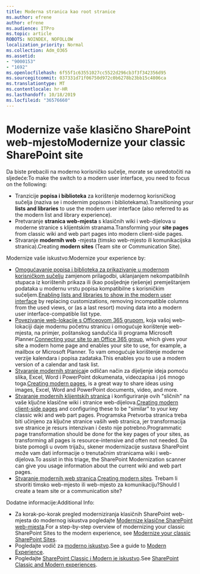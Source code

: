 ```yaml
---
title: Moderna stranica kao root stranice
ms.author: efrene
author: efrene
ms.audience: ITPro
ms.topic: article
ROBOTS: NOINDEX, NOFOLLOW
localization_priority: Normal
ms.collection: Adm_O365
ms.assetid:
- "9000153"
- "1692"
ms.openlocfilehash: 6f55f1c63551027cc5522d296cb3f3f342356d95
ms.sourcegitcommit: 037331d71f06750d972c0b6278b23bb15c4806ca
ms.translationtype: MT
ms.contentlocale: hr-HR
ms.lasthandoff: 10/18/2019
ms.locfileid: "36576660"
---
```

# <a name="modernize-your-classic-sharepoint-site"></a><span data-ttu-id="db2c9-102">Modernize vaše klasično SharePoint web-mjesto</span><span class="sxs-lookup"><span data-stu-id="db2c9-102">Modernize your classic SharePoint site</span></span>

<span data-ttu-id="db2c9-103">Da biste prebacili na moderno korisničko sučelje, morate se usredotočiti na sljedeće:</span><span class="sxs-lookup"><span data-stu-id="db2c9-103">To make the switch to a modern user interface, you need to focus on the following:</span></span>

- <span data-ttu-id="db2c9-104">Tranzicije **popisa i biblioteka** za korištenje modernog korisničkog sučelja (naziva se i modernim popisom i bibliotekama).</span><span class="sxs-lookup"><span data-stu-id="db2c9-104">Transitioning your **lists and libraries** to use the modern user interface (also referred to as the modern list and library experience).</span></span>
- <span data-ttu-id="db2c9-105">Pretvaranje **stranica web-mjesta** s klasičnih wiki i web-dijelova u moderne stranice s klijentskim stranama.</span><span class="sxs-lookup"><span data-stu-id="db2c9-105">Transforming your **site pages** from classic wiki and web part pages into modern client-side pages.</span></span>
- <span data-ttu-id="db2c9-106">Stvaranje **modernih web** -mjesta (timsko web-mjesto ili komunikacijska stranica).</span><span class="sxs-lookup"><span data-stu-id="db2c9-106">Creating **modern sites** (Team site or Communication Site).</span></span>

<span data-ttu-id="db2c9-107">Modernize vaše iskustvo:</span><span class="sxs-lookup"><span data-stu-id="db2c9-107">Modernize your experience by:</span></span>
- <span data-ttu-id="db2c9-108">[Omogućavanje popisa i biblioteka za prikazivanje u modernom korisničkom sučelju](https://docs.microsoft.com/sharepoint/dev/transform/modernize-userinterface-lists-and-libraries) zamjenom prilagodbi, uklanjanjem nekompatibilnih stupaca iz korištenih prikaza ili (kao posljednje rješenje) premještanjem podataka u modernu vrstu popisa kompatibilne s korisničkim sučeljem.</span><span class="sxs-lookup"><span data-stu-id="db2c9-108">[Enabling lists and libraries to show in the modern user interface](https://docs.microsoft.com/sharepoint/dev/transform/modernize-userinterface-lists-and-libraries) by replacing customizations, removing incompatible columns from the used views, or (as a last resort) moving data into a modern user interface-compatible list type.</span></span>
- <span data-ttu-id="db2c9-109">[Povezivanje web-lokacije s Officeovom 365 grupom](https://docs.microsoft.com/sharepoint/dev/transform/modernize-connect-to-office365-group), koja vašoj web-lokaciji daje modernu početnu stranicu i omogućuje korištenje web-mjesta, na primjer, poštanskog sandučića ili programa Microsoft Planner.</span><span class="sxs-lookup"><span data-stu-id="db2c9-109">[Connecting your site to an Office 365 group](https://docs.microsoft.com/sharepoint/dev/transform/modernize-connect-to-office365-group), which gives your site a modern home page and enables your site to use, for example, a mailbox or Microsoft Planner.</span></span> <span data-ttu-id="db2c9-110">To vam omogućuje korištenje moderne verzije kalendara i popisa zadataka.</span><span class="sxs-lookup"><span data-stu-id="db2c9-110">This enables you to use a modern version of a calendar and task list.</span></span>
- <span data-ttu-id="db2c9-111">[Stvaranje modernih stranica](https://support.office.com/article/create-and-use-modern-pages-on-a-sharepoint-site-b3d46deb-27a6-4b1e-87b8-df851e503dec)je odličan način za dijeljenje ideja pomoću slika, Excel, Word i PowerPoint dokumenata, videozapisa i još mnogo toga.</span><span class="sxs-lookup"><span data-stu-id="db2c9-111">[Creating modern pages](https://support.office.com/article/create-and-use-modern-pages-on-a-sharepoint-site-b3d46deb-27a6-4b1e-87b8-df851e503dec), is a great way to share ideas using images, Excel, Word and PowerPoint documents, video, and more.</span></span>
- <span data-ttu-id="db2c9-112">[Stvaranje modernih klijentskih stranica](https://docs.microsoft.com/sharepoint/dev/transform/modernize-userinterface-site-pages) i konfiguriranje ovih "sličnih" na vaše ključne klasične wiki i stranice web-dijelova.</span><span class="sxs-lookup"><span data-stu-id="db2c9-112">[Creating modern client-side pages](https://docs.microsoft.com/sharepoint/dev/transform/modernize-userinterface-site-pages) and configuring these to be "similar" to your key classic wiki and web part pages.</span></span> <span data-ttu-id="db2c9-113">Programska Pretvorba stranica treba biti učinjeno za ključne stranice vaših web stranica, jer transformacija sve stranice je resurs intenzivan i često nije potrebno.</span><span class="sxs-lookup"><span data-stu-id="db2c9-113">Programmatic page transformation should be done for the key pages of your sites, as transforming all pages is resource-intensive and often not needed.</span></span> <span data-ttu-id="db2c9-114">Da biste pomogli u ovom trijažu, skener modernizacije sustava SharePoint može vam dati informacije o trenutačnim stranicama wiki i web-dijelova.</span><span class="sxs-lookup"><span data-stu-id="db2c9-114">To assist in this triage, the SharePoint Modernization scanner can give you usage information about the current wiki and web part pages.</span></span>
- <span data-ttu-id="db2c9-115">[Stvaranje modernih web stranica](https://support.office.com/article/create-a-team-site-in-sharepoint-ef10c1e7-15f3-42a3-98aa-b5972711777d).</span><span class="sxs-lookup"><span data-stu-id="db2c9-115">[Creating modern sites](https://support.office.com/article/create-a-team-site-in-sharepoint-ef10c1e7-15f3-42a3-98aa-b5972711777d).</span></span> <span data-ttu-id="db2c9-116">Trebam li stvoriti timsko web-mjesto ili web-mjesto za komunikaciju?</span><span class="sxs-lookup"><span data-stu-id="db2c9-116">Should I create a team site or a communication site?</span></span>

<span data-ttu-id="db2c9-117">Dodatne informacije:</span><span class="sxs-lookup"><span data-stu-id="db2c9-117">Additional Info:</span></span> 
- <span data-ttu-id="db2c9-118">Za korak-po-korak pregled moderniziranja klasičnih SharePoint web-mjesta do modernog iskustva pogledajte [Modernize klasične SharePoint web-mjesta](https://docs.microsoft.com/sharepoint/dev/transform/modernize-classic-sites).</span><span class="sxs-lookup"><span data-stu-id="db2c9-118">For a step-by-step overview of modernizing your classic SharePoint Sites to the modern experience, see [Modernize your classic SharePoint Sites](https://docs.microsoft.com/sharepoint/dev/transform/modernize-classic-sites).</span></span>
- <span data-ttu-id="db2c9-119">Pogledajte vodič za [moderno iskustvo](https://docs.microsoft.com/sharepoint/guide-to-sharepoint-modern-experience).</span><span class="sxs-lookup"><span data-stu-id="db2c9-119">See a guide to [Modern Experience](https://docs.microsoft.com/sharepoint/guide-to-sharepoint-modern-experience).</span></span>
- <span data-ttu-id="db2c9-120">Pogledajte [SharePoint Classic i Modern je iskustvo](https://support.office.com/article/sharepoint-classic-and-modern-experiences-5725c103-505d-4a6e-9350-300d3ec7d73f).</span><span class="sxs-lookup"><span data-stu-id="db2c9-120">See [SharePoint Classic and Modern experiences](https://support.office.com/article/sharepoint-classic-and-modern-experiences-5725c103-505d-4a6e-9350-300d3ec7d73f).</span></span> 




